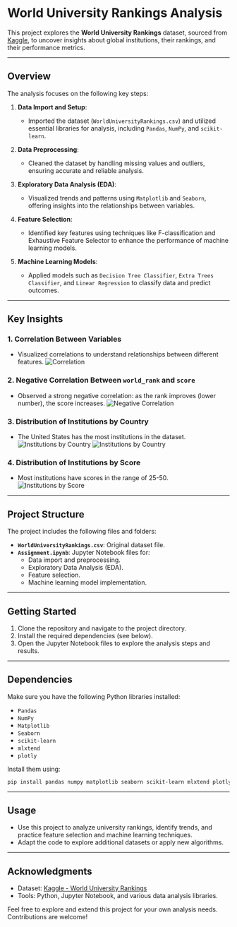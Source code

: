 
# World University Rankings Analysis

This project explores the **World University Rankings** dataset, sourced from [Kaggle](https://www.kaggle.com/datasets/mylesoneill/world-university-rankings?select=cwurData.csv), to uncover insights about global institutions, their rankings, and their performance metrics.

---

## Overview

The analysis focuses on the following key steps:

1. **Data Import and Setup**: 
   - Imported the dataset (`WorldUniversityRankings.csv`) and utilized essential libraries for analysis, including `Pandas`, `NumPy`, and `scikit-learn`.

2. **Data Preprocessing**: 
   - Cleaned the dataset by handling missing values and outliers, ensuring accurate and reliable analysis.

3. **Exploratory Data Analysis (EDA)**: 
   - Visualized trends and patterns using `Matplotlib` and `Seaborn`, offering insights into the relationships between variables.

4. **Feature Selection**: 
   - Identified key features using techniques like F-classification and Exhaustive Feature Selector to enhance the performance of machine learning models.

5. **Machine Learning Models**: 
   - Applied models such as `Decision Tree Classifier`, `Extra Trees Classifier`, and `Linear Regression` to classify data and predict outcomes.

---

## Key Insights

### 1. Correlation Between Variables
- Visualized correlations to understand relationships between different features.
![Correlation](https://github.com/marshudi/WorldUniversityRankings/assets/76883519/a9697ed3-bdd8-4d11-a303-588370092f34)

### 2. Negative Correlation Between `world_rank` and `score`
- Observed a strong negative correlation: as the rank improves (lower number), the score increases.
![Negative Correlation](https://github.com/marshudi/WorldUniversityRankings/assets/76883519/cb723567-882a-4a67-b1bc-daf6f01f469d)

### 3. Distribution of Institutions by Country
- The United States has the most institutions in the dataset.
![Institutions by Country](https://github.com/marshudi/WorldUniversityRankings/assets/76883519/7432f9c8-49a9-4ec3-b04f-d50d17137c4a)
![Institutions by Country](https://github.com/marshudi/WorldUniversityRankings/assets/76883519/f8de641f-7230-4c4b-a5a7-e5a3d9afb9f3)

### 4. Distribution of Institutions by Score
- Most institutions have scores in the range of 25-50.
![Institutions by Score](https://github.com/marshudi/WorldUniversityRankings/assets/76883519/2e41b5b8-1164-46f0-83bf-ba8b9bed0e98)

---

## Project Structure

The project includes the following files and folders:

- **`WorldUniversityRankings.csv`**: Original dataset file.
- **`Assignment.ipynb`**: Jupyter Notebook files for:
  - Data import and preprocessing.
  - Exploratory Data Analysis (EDA).
  - Feature selection.
  - Machine learning model implementation.

---

## Getting Started

1. Clone the repository and navigate to the project directory.
2. Install the required dependencies (see below).
3. Open the Jupyter Notebook files to explore the analysis steps and results.

---

## Dependencies

Make sure you have the following Python libraries installed:
- `Pandas`
- `NumPy`
- `Matplotlib`
- `Seaborn`
- `scikit-learn`
- `mlxtend`
- `plotly`

Install them using:
```bash
pip install pandas numpy matplotlib seaborn scikit-learn mlxtend plotly
```

---

## Usage

- Use this project to analyze university rankings, identify trends, and practice feature selection and machine learning techniques.
- Adapt the code to explore additional datasets or apply new algorithms.

---

## Acknowledgments

- Dataset: [Kaggle - World University Rankings](https://www.kaggle.com/datasets/mylesoneill/world-university-rankings?select=cwurData.csv)
- Tools: Python, Jupyter Notebook, and various data analysis libraries.

Feel free to explore and extend this project for your own analysis needs. Contributions are welcome!
